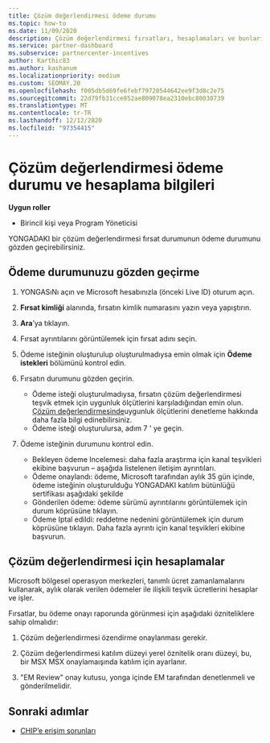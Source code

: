 ```yaml
---
title: Çözüm değerlendirmesi ödeme durumu
ms.topic: how-to
ms.date: 11/09/2020
description: Çözüm değerlendirmesi fırsatları, hesaplamaları ve bunların ödeme durumu hakkında bilgi edinmek için Channel teşvikleri platform (yonga) kullanın.
ms.service: partner-dashboard
ms.subservice: partnercenter-incentives
author: Karthic83
ms.author: kashanum
ms.localizationpriority: medium
ms.custom: SEOMAY.20
ms.openlocfilehash: f005db5d69fe6febf79720544642ee9f3d8c2e75
ms.sourcegitcommit: 22d79fb31cce852ae809078ea2310ebc80030739
ms.translationtype: MT
ms.contentlocale: tr-TR
ms.lasthandoff: 12/12/2020
ms.locfileid: "97354415"
---
```

# <a name="solution-assessment-payment-status-and-calculation-info"></a>Çözüm değerlendirmesi ödeme durumu ve hesaplama bilgileri

**Uygun roller**

- Birincil kişi veya Program Yöneticisi

YONGADAKI bir çözüm değerlendirmesi fırsat durumunun ödeme durumunu gözden geçirebilirsiniz.

## <a name="how-to-review-your-payment-status"></a>Ödeme durumunuzu gözden geçirme

1. YONGASıNı açın ve Microsoft hesabınızla (önceki Live ID) oturum açın.
2. **Fırsat kimliği** alanında, fırsatın kimlik numarasını yazın veya yapıştırın.
3. **Ara**’ya tıklayın.
4. Fırsat ayrıntılarını görüntülemek için fırsat adını seçin.
5. Ödeme isteğinin oluşturulup oluşturulmadıysa emin olmak için **Ödeme istekleri** bölümünü kontrol edin.
6. Fırsatın durumunu gözden geçirin.

    - Ödeme isteği oluşturulmadıysa, fırsatın çözüm değerlendirmesi teşvik etmek için uygunluk ölçütlerini karşıladığından emin olun. [Çözüm değerlendirmesinde](chip-solution-assessment.md)uygunluk ölçütlerini denetleme hakkında daha fazla bilgi edinebilirsiniz.
    - Ödeme isteği oluşturulursa, adım 7 ' ye geçin.
7. Ödeme isteğinin durumunu kontrol edin.

    - Bekleyen ödeme Incelemesi: daha fazla araştırma için kanal teşvikleri ekibine başvurun – aşağıda listelenen iletişim ayrıntıları.
    - Ödeme onaylandı: ödeme, Microsoft tarafından aylık 35 gün içinde, ödeme isteğinin oluşturulduğu YONGADAKI katılım bütünlüğü sertifikası aşağıdaki şekilde
    -  Gönderilen ödeme: ödeme sürümü ayrıntılarını görüntülemek için durum köprüsüne tıklayın.
    - Ödeme Iptal edildi: reddetme nedenini görüntülemek için durum köprüsüne tıklayın. Daha fazla ayrıntı için kanal teşvikleri ekibine başvurun.

## <a name="calculations-for-solutions-assessment"></a>Çözüm değerlendirmesi için hesaplamalar

Microsoft bölgesel operasyon merkezleri, tanımlı ücret zamanlamalarını kullanarak, aylık olarak verilen ödemeler ile ilişkili teşvik ücretlerini hesaplar ve işler.

Fırsatlar, bu ödeme onayı raporunda görünmesi için aşağıdaki özniteliklere sahip olmalıdır:

1. Çözüm değerlendirmesi özendirme onaylanması gerekir.

1. Çözüm değerlendirmesi katılım düzeyi yerel öznitelik oranı düzeyi, bu, bir MSX MSX onaylamaışında katılım için ayarlanır.
 
1. "EM Review" onay kutusu, yonga içinde EM tarafından denetlenmeli ve gönderilmelidir.

## <a name="next-steps"></a>Sonraki adımlar

- [CHIP’e erişim sorunları](chip-access-trouble.md) 

